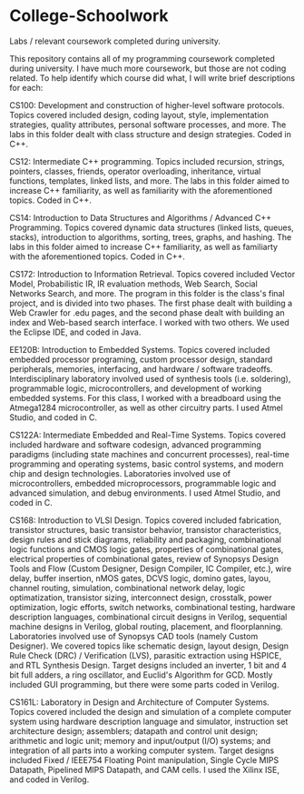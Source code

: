 # College-Schoolwork
Labs / relevant coursework completed during university. 


This repository contains all of my programming coursework completed during university.
I have much more coursework, but those are not coding related. To help identify which
course did what, I will write brief descriptions for each:

CS100: Development and construction of higher-level software protocols. Topics covered 
included design, coding layout, style, implementation strategies, quality attributes, 
personal software processes, and more. The labs in this folder dealt with class structure
and design strategies. Coded in C++.

CS12: Intermediate C++ programming. Topics included recursion, strings, pointers, classes, 
friends, operator overloading, inheritance, virtual functions, templates, linked lists, and 
more. The labs in this folder aimed to increase C++ familiarity, as well as familiarity with 
the aforementioned topics. Coded in C++.

CS14: Introduction to Data Structures and Algorithms / Advanced C++ Programming. Topics
covered dynamic data structures (linked lists, queues, stacks), introduction to algorithms,
sorting, trees, graphs, and hashing. The labs in this folder aimed to increase C++
familiarity, as well as familiarty with the aforementioned topics. Coded in C++.

CS172: Introduction to Information Retrieval. Topics covered included Vector Model,
Probabilistic IR, IR evaluation methods, Web Search, Social Networks Search, and more.
The program in this folder is the class's final project, and is divided into two phases.
The first phase dealt with building a Web Crawler for .edu pages, and the second phase
dealt with building an index and Web-based search interface. I worked with two others.
We used the Eclipse IDE, and coded in Java.

EE120B: Introduction to Embedded Systems. Topics covered included embedded processor
programing, custom processor design, standard peripherals, memories, interfacing, and
hardware / software tradeoffs. Interdisciplinary laboratory involved used of synthesis
tools (i.e. soldering), programmable logic, microcontrollers, and development of
working embedded systems. For this class, I worked with a breadboard using the Atmega1284
microcontroller, as well as other circuitry parts. I used Atmel Studio, and coded in C.

CS122A: Intermediate Embedded and Real-Time Systems. Topics covered included  hardware and software codesign, advanced programming paradigms (including state machines and concurrent processes), real-time programming and operating systems, basic control systems, and modern chip and design technologies. Laboratories involved use of microcontrollers, embedded microprocessors, programmable logic and advanced simulation, and debug environments. I used Atmel Studio, and coded in C.

CS168: Introduction to VLSI Design. Topics covered included fabrication, transistor structures, basic transistor behavior,
transistor characteristics, design rules and stick diagrams, reliability and packaging, combinational logic functions and
CMOS logic gates, properties of combinational gates, electrical properties of combinational gates, review of
Synopsys Design Tools and Flow (Custom Designer, Design Compiler, IC Compiler, etc.), wire delay, buffer insertion,
nMOS gates, DCVS logic, domino gates, layou, channel routing, simulation, combinational network delay, logic optimatization,
transistor sizing, interconnect design, crosstalk, power optimization, logic efforts, switch networks, combinational testing, 
hardware description languages, combinational circuit designs in Verilog, sequential machine designs in Verilog, global routing, 
placement, and floorplanning. Laboratories involved use of Synopsys CAD tools (namely Custom Designer). We covered topics
like schematic design, layout design, Design Rule Check (DRC) / Verification (LVS), parasitic extraction using HSPICE, and
RTL Synthesis Design. Target designs included an inverter, 1 bit and 4 bit full adders, a ring oscillator, and Euclid's
Algorithm for GCD. Mostly included GUI programming, but there were some parts coded in Verilog.

CS161L: Laboratory in Design and Architecture of Computer Systems. Topics covered included the design and simulation of a complete computer system using hardware description language and simulator, instruction set architecture design; assemblers; datapath and control unit design; arithmetic and logic unit; memory and input/output (I/O) systems; and integration of all parts into a working computer system. Target designs included Fixed / IEEE754 Floating Point manipulation, Single Cycle MIPS Datapath, Pipelined MIPS Datapath, and CAM cells. I used the Xilinx ISE, and coded in Verilog.

